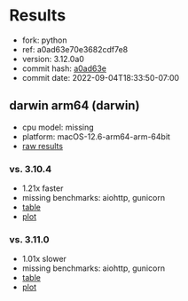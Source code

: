 # Results

- fork: python
- ref: a0ad63e70e3682cdf7e8
- version: 3.12.0a0
- commit hash: [a0ad63e](https://github.com/python/cpython/commit/a0ad63e)
- commit date: 2022-09-04T18:33:50-07:00

## darwin arm64 (darwin)

- cpu model: missing
- platform: macOS-12.6-arm64-arm-64bit
- [raw results](bm-20220904-darwin-arm64-python-a0ad63e70e3682cdf7e8-3.12.0a0-a0ad63e.json)

### vs. 3.10.4

- 1.21x faster
- missing benchmarks: aiohttp, gunicorn
- [table](bm-20220904-darwin-arm64-python-a0ad63e70e3682cdf7e8-3.12.0a0-a0ad63e-vs-3.10.4.md)
- [plot](bm-20220904-darwin-arm64-python-a0ad63e70e3682cdf7e8-3.12.0a0-a0ad63e-vs-3.10.4.png)

### vs. 3.11.0

- 1.01x slower
- missing benchmarks: aiohttp, gunicorn
- [table](bm-20220904-darwin-arm64-python-a0ad63e70e3682cdf7e8-3.12.0a0-a0ad63e-vs-3.11.0.md)
- [plot](bm-20220904-darwin-arm64-python-a0ad63e70e3682cdf7e8-3.12.0a0-a0ad63e-vs-3.11.0.png)

